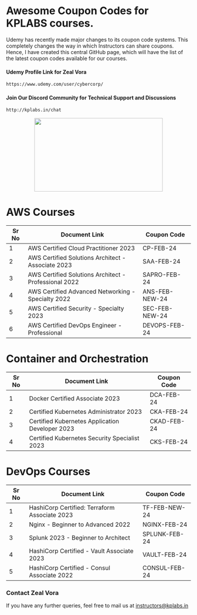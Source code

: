 # Awesome Coupon Codes for KPLABS courses.

Udemy has recently made major changes to its coupon code systems. This completely changes the way in which Instructors can share coupons. Hence, I have created this central GitHub page, which will have the list of the latest coupon codes available for our courses.

#### Udemy Profile Link for Zeal Vora

```sh
https://www.udemy.com/user/cybercorp/
```
#### Join Our Discord Community for Technical Support and Discussions

```sh
http://kplabs.in/chat
```
<p align="center">
  <img width="350" height="200" src="https://i.ibb.co/b3jFkkk/discord-terraform.png">
</p>


# AWS Courses 

| Sr No | Document Link | Coupon Code |
| ------ | ------ | ------ |
| 1 |AWS Certified Cloud Practitioner 2023 | CP-FEB-24 | 
| 2 |AWS Certified Solutions Architect - Associate  2023| SAA-FEB-24 |
| 3 |AWS Certified Solutions Architect - Professional 2022 | SAPRO-FEB-24 |
| 4 |AWS Certified Advanced Networking - Specialty 2022 | ANS-FEB-NEW-24 |
| 5 |AWS Certified Security - Specialty 2023 | SEC-FEB-NEW-24 |
| 6 |AWS Certified DevOps Engineer - Professional | DEVOPS-FEB-24 |

# Container and Orchestration

| Sr No | Document Link | Coupon Code |
| ------ | ------ | ------ |
| 1 | Docker Certified Associate 2023 | DCA-FEB-24| 
| 2 | Certified Kubernetes Administrator 2023 | CKA-FEB-24 | 
| 3 | Certified Kubernetes Application Developer 2023 | CKAD-FEB-24 | 
| 4 | Certified Kubernetes Security Specialist 2023 | CKS-FEB-24 | 

# DevOps Courses

| Sr No | Document Link | Coupon Code |
| ------ | ------ | ------ |
| 1 | HashiCorp Certified: Terraform Associate 2023 | TF-FEB-NEW-24 | 
| 2 | Nginx - Beginner to Advanced 2022 | NGINX-FEB-24 | 
| 3 | Splunk 2023 - Beginner to Architect | SPLUNK-FEB-24 | 
| 4 | HashiCorp Certified - Vault Associate 2023 | VAULT-FEB-24 | 
| 5 | HashiCorp Certified - Consul Associate 2022 | CONSUL-FEB-24	 | 




### Contact Zeal Vora
If you have any further queries, feel free to mail us at instructors@kplabs.in
